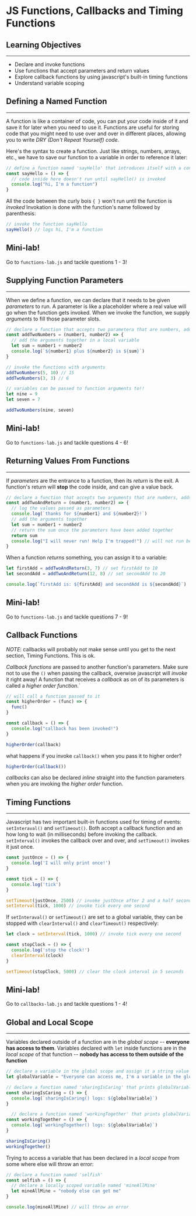 # JS Functions, Callbacks and Timing Functions

## Learning Objectives
___

* Declare and invoke functions
* Use functions that accept parameters and return values
* Explore callback functions by using javascript's built-in timing functions
* Understand variable scoping

## Defining a Named Function
___

A function is like a container of code, you can put your code inside of it and save it for later when you need to use it. Functions are useful for storing code that you might need to use over and over in different places, allowing you to write *DRY (Don't Repeat Yourself) code*.

Here's the syntax to create a function. Just like strings, numbers, arrays, etc., we have to save our function to a variable in order to reference it later:
```javascript
// define a function named 'sayHello' that introduces itself with a console log
const sayHello = () => {
  // code inside here doesn't run until sayHello() is invoked
  console.log("hi, I'm a function")
}
```
All the code between the curly bois `{ }` won't run until the function is *invoked* Invokation is done with the function's name followed by parenthesis:

```javascript
// invoke the function sayHello
sayHello() // logs hi, I'm a function
```

## Mini-lab!
Go to `functions-lab.js` and tackle questions 1 - 3!

## Supplying Function Parameters 
___

When we define a function, we can declare that it needs to be given *parameters* to run. A parameter is like a placeholder where a real value will go when the function gets invoked. When we invoke the function, we supply *arguments* to fill those parameter slots. 

```javascript
// declare a function that accepts two parametera that are numbers, adds them, and logs the sum
const addTwoNumbers = (number1, number2) => {
  // add the arguments together in a local variable
  let sum = number1 + number2
  console.log(`${number1} plus ${number2} is ${sum}`)
}

// invoke the functions with arguments
addTwoNumbers(5, 10) // 15
addTwoNumbers(3, 3) // 6

// variables can be passed to function arguments to!!
let nine = 9
let seven = 7

addTwoNumbers(nine, seven)
```

## Mini-lab!
Go to `functions-lab.js` and tackle questions 4 - 6!

## Returning Values From Functions
---

If *parameters* are the entrance to a function, then its *return* is the exit. A function's return will **stop** the code inside, and can give a value back.

```javascript
// declare a function that accepts two arguments that are numbers, adds them, and returns the sum
const addTwoAndReturn = (number1, number2) => {
  // log the values passed as parameters
  console.log(`thanks for ${number1} and ${number2}!`)
  // add the arguments together
  let sum = number1 + number2
  // return the sum once the parameters have been added together
  return sum
  console.log("I will never run! Help I'm trapped!") // will not run because it is after the return
}
```

When a function *returns* something, you can assign it to a variable:

```javascript
let firstAdd = addTwoAndReturn(3, 7) // set firstAdd to 10
let secondAdd = addTwoAndReturn(12, 8) // set secondAdd to 20

console.log(`firstAdd is: ${firstAdd} and secondAdd is ${secondAdd}`)
```

## Mini-lab!
Go to `functions-lab.js` and tackle questions 7 - 9!

## Callback Functions

*NOTE*: callbacks will probably not make sense until you get to the next section, Timing Functions. This is ok.

*Callback functions* are passed to another function's parameters. Make sure not to use the `()` when passing the callback, overwise javascript will *invoke* it right away! A function that receives a *callback* as on of its parameters is called a *higher order function*.`

```javascript
// will call a function passed to it
const higherOrder = (func) => {
  func()
} 

const callback = () => {
  console.log("callback has been invoked!")
}

higherOrder(callback)
```

what happens if you invoke `callback()` when you pass it to higher order?

```javascript
higherOrder(callback())
```

*callbacks* can also be declared *inline* straight into the function parameters when you are invoking the *higher order* function.


## Timing Functions
---

Javascript has two important built-in functions used for timing of events: `setInteraval()` and `setTimeout()`. Both accept a callback function and an how long to wait (in milliseconds) before invoking the callback. `setInterval()` invokes the callback over and over, and `setTimeout()` invokes it just once.

```javascript
const justOnce = () => {
  console.log('I will only print once!')
}

const tick = () => {
  console.log('tick')
}

setTimeout(justOnce, 2500) // invoke justOnce after 2 and a half seconds
setInterval(tick, 1000) // invoke tick every one second
```

If `setInteraval()` or `setTimeout()` are set to a global variable, they can be stopped with `clearInterval()` and `clearTimeout()` respectively:

```javascript
let clock = setInterval(tick, 1000) // invoke tick every one second

const stopClock = () => {
  console.log('stop the clock!')
  clearInterval(clock)
}

setTimeout(stopClock, 5000) // clear the clock interval in 5 seconds
```

## Mini-lab!
Go to `callbacks-lab.js` and tackle questions 1 - 4!


## Global and Local Scope
___

Variables declared outside of a function are in the *global scope* -- **everyone has access to them**. Variables declared with `let` inside functions are in the *local scope* of that function -- **nobody has access to them outside of the function**

```javascript 
// declare a variable in the global scope and assign it a string value
let globalVariable = "Everyone can access me, I'm a variable in the global scope!"

// declare a function named 'sharingIsCaring' that prints globalVariable
const sharingIsCaring = () => {
  console.log(`sharingIsCaring() logs: ${globalVariable}`)
}

  // declare a function named 'workingTogether' that prints globalVariable
const workingTogether = () => {
  console.log(`workingTogether() logs: ${globalVariable}`)
}

sharingIsCaring() 
workingTogether()
```

Trying to access a variable that has been declared in a *local scope* from some where else will throw an error:

```javascript
// declare a function named 'selfish'
const selfish = () => {
  // declare a locally scoped variable named 'mineAllMine'
  let mineAllMine = "nobody else can get me"
}

console.log(mineAllMine) // will throw an error
```
